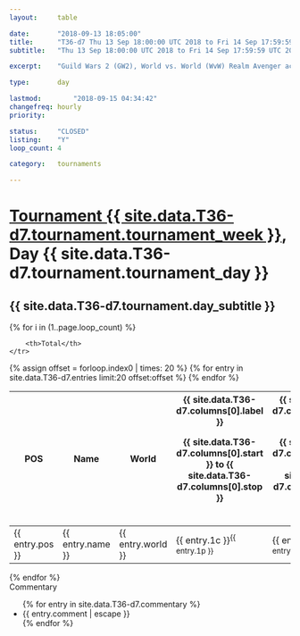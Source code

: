 ```yaml
---
layout: 	table

date: 		"2018-09-13 18:05:00"
title: 		"T36-d7 Thu 13 Sep 18:00:00 UTC 2018 to Fri 14 Sep 17:59:59 UTC 2018"
subtitle: 	"Thu 13 Sep 18:00:00 UTC 2018 to Fri 14 Sep 17:59:59 UTC 2018"

excerpt:    "Guild Wars 2 (GW2), World vs. World (WvW) Realm Avenger achivement Tournament. \"Every Kill Counts\""

type:       day

lastmod: 		"2018-09-15 04:34:42"
changefreq: hourly
priority:   

status:     "CLOSED"
listing:    "Y"
loop_count: 4

category: 	tournaments

---
```

<div class="table_header">
    <h1><a href="{{ site.data.T36-d7.tournament.week_url }}">Tournament {{ site.data.T36-d7.tournament.tournament_week }}</a>, Day {{ site.data.T36-d7.tournament.tournament_day }}</h1>
    <h2>{{ site.data.T36-d7.tournament.day_subtitle }}</h2> 
</div>

{% for i in (1..page.loop_count) %}
<br>
<table class="day_table">
  <colgroup>
    <col style="width:18px">
    <col style="width:55px">
    <col style="width:55px">
    <col style="width:12px">
    <col style="width:12px">
    <col style="width:12px">
    <col style="width:12px">
    <col style="width:12px">
    <col style="width:12px">
    <col style="width:12px">
    <col style="width:12px">
    <col style="width:12px">
    <col style="width:12px">
    <col style="width:12px">
    <col style="width:12px">
    <col style="width:12px">
    <col style="width:12px">
    <col style="width:12px">
    <col style="width:12px">
    <col style="width:12px">
    <col style="width:12px">
    <col style="width:12px">
    <col style="width:12px">
    <col style="width:12px">
    <col style="width:12px">
    <col style="width:12px">
    <col style="width:12px">
    <col style="width:18px">
  </colgroup>  
  <thead>
    <tr>
        <th>POS</th>
        <th class="AlignLeft">Name</th>
        <th class="AlignLeft">World</th>

<th><div class="label">{{ site.data.T36-d7.columns[0].label }}<p class="onhover">{{ site.data.T36-d7.columns[0].start }} to {{ site.data.T36-d7.columns[0].stop }}</p></div>​</th>
<th><div class="label">{{ site.data.T36-d7.columns[1].label }}<p class="onhover">{{ site.data.T36-d7.columns[1].start }} to {{ site.data.T36-d7.columns[1].stop }}</p></div>​</th>
<th><div class="label">{{ site.data.T36-d7.columns[2].label }}<p class="onhover">{{ site.data.T36-d7.columns[2].start }} to {{ site.data.T36-d7.columns[2].stop }}</p></div>​</th>
<th><div class="label">{{ site.data.T36-d7.columns[3].label }}<p class="onhover">{{ site.data.T36-d7.columns[3].start }} to {{ site.data.T36-d7.columns[3].stop }}</p></div>​</th>
<th><div class="label">{{ site.data.T36-d7.columns[4].label }}<p class="onhover">{{ site.data.T36-d7.columns[4].start }} to {{ site.data.T36-d7.columns[4].stop }}</p></div>​</th>
<th><div class="label">{{ site.data.T36-d7.columns[5].label }}<p class="onhover">{{ site.data.T36-d7.columns[5].start }} to {{ site.data.T36-d7.columns[5].stop }}</p></div>​</th>
<th><div class="label">{{ site.data.T36-d7.columns[6].label }}<p class="onhover">{{ site.data.T36-d7.columns[6].start }} to {{ site.data.T36-d7.columns[6].stop }}</p></div>​</th>
<th><div class="label">{{ site.data.T36-d7.columns[7].label }}<p class="onhover">{{ site.data.T36-d7.columns[7].start }} to {{ site.data.T36-d7.columns[7].stop }}</p></div>​</th>
<th><div class="label">{{ site.data.T36-d7.columns[8].label }}<p class="onhover">{{ site.data.T36-d7.columns[8].start }} to {{ site.data.T36-d7.columns[8].stop }}</p></div>​</th>
<th><div class="label">{{ site.data.T36-d7.columns[9].label }}<p class="onhover">{{ site.data.T36-d7.columns[9].start }} to {{ site.data.T36-d7.columns[9].stop }}</p></div>​</th>
<th><div class="label">{{ site.data.T36-d7.columns[10].label }}<p class="onhover">{{ site.data.T36-d7.columns[10].start }} to {{ site.data.T36-d7.columns[10].stop }}</p></div>​</th>

<th><div class="label">{{ site.data.T36-d7.columns[11].label }}<p class="onhover">{{ site.data.T36-d7.columns[11].start }} to {{ site.data.T36-d7.columns[11].stop }}</p></div>​</th>
<th><div class="label">{{ site.data.T36-d7.columns[12].label }}<p class="onhover">{{ site.data.T36-d7.columns[12].start }} to {{ site.data.T36-d7.columns[12].stop }}</p></div>​</th>
<th><div class="label">{{ site.data.T36-d7.columns[13].label }}<p class="onhover">{{ site.data.T36-d7.columns[13].start }} to {{ site.data.T36-d7.columns[13].stop }}</p></div>​</th>
<th><div class="label">{{ site.data.T36-d7.columns[14].label }}<p class="onhover">{{ site.data.T36-d7.columns[14].start }} to {{ site.data.T36-d7.columns[14].stop }}</p></div>​</th>
<th><div class="label">{{ site.data.T36-d7.columns[15].label }}<p class="onhover">{{ site.data.T36-d7.columns[15].start }} to {{ site.data.T36-d7.columns[15].stop }}</p></div>​</th>
<th><div class="label">{{ site.data.T36-d7.columns[16].label }}<p class="onhover">{{ site.data.T36-d7.columns[16].start }} to {{ site.data.T36-d7.columns[16].stop }}</p></div>​</th>
<th><div class="label">{{ site.data.T36-d7.columns[17].label }}<p class="onhover">{{ site.data.T36-d7.columns[17].start }} to {{ site.data.T36-d7.columns[17].stop }}</p></div>​</th>
<th><div class="label">{{ site.data.T36-d7.columns[18].label }}<p class="onhover">{{ site.data.T36-d7.columns[18].start }} to {{ site.data.T36-d7.columns[18].stop }}</p></div>​</th>
<th><div class="label">{{ site.data.T36-d7.columns[19].label }}<p class="onhover">{{ site.data.T36-d7.columns[19].start }} to {{ site.data.T36-d7.columns[19].stop }}</p></div>​</th>
<th><div class="label">{{ site.data.T36-d7.columns[20].label }}<p class="onhover">{{ site.data.T36-d7.columns[20].start }} to {{ site.data.T36-d7.columns[20].stop }}</p></div>​</th>

<th><div class="label">{{ site.data.T36-d7.columns[21].label }}<p class="onhover">{{ site.data.T36-d7.columns[21].start }} to {{ site.data.T36-d7.columns[21].stop }}</p></div>​</th>
<th><div class="label">{{ site.data.T36-d7.columns[22].label }}<p class="onhover">{{ site.data.T36-d7.columns[22].start }} to {{ site.data.T36-d7.columns[22].stop }}</p></div>​</th>
<th><div class="label">{{ site.data.T36-d7.columns[23].label }}<p class="onhover">{{ site.data.T36-d7.columns[23].start }} to {{ site.data.T36-d7.columns[23].stop }}</p></div>​</th>

        <th>Total</th>
    </tr>
  </thead>
  {% assign offset = forloop.index0 | times: 20 %}
<tbody>
{% for entry in site.data.T36-d7.entries limit:20 offset:offset %}
  <tr>
    <td class="pl{{ entry.pos }}">{{ entry.pos }}</td>
    <td class="AlignLeft">{{ entry.name }}</td>
    <td class="AlignLeft">{{ entry.world }}</td>
    <td class="pl{{ entry.1p }}">{{ entry.1c }}<sup>{{ entry.1p }}</sup></td>
    <td class="pl{{ entry.2p }}">{{ entry.2c }}<sup>{{ entry.2p }}</sup></td>
    <td class="pl{{ entry.3p }}">{{ entry.3c }}<sup>{{ entry.3p }}</sup></td>
    <td class="pl{{ entry.4p }}">{{ entry.4c }}<sup>{{ entry.4p }}</sup></td>
    <td class="pl{{ entry.5p }}">{{ entry.5c }}<sup>{{ entry.5p }}</sup></td>
    <td class="pl{{ entry.6p }}">{{ entry.6c }}<sup>{{ entry.6p }}</sup></td>
    <td class="pl{{ entry.7p }}">{{ entry.7c }}<sup>{{ entry.7p }}</sup></td>
    <td class="pl{{ entry.8p }}">{{ entry.8c }}<sup>{{ entry.8p }}</sup></td>
    <td class="pl{{ entry.9p }}">{{ entry.9c }}<sup>{{ entry.9p }}</sup></td>
    <td class="pl{{ entry.10p }}">{{ entry.10c }}<sup>{{ entry.10p }}</sup></td>
    <td class="pl{{ entry.11p }}">{{ entry.11c }}<sup>{{ entry.11p }}</sup></td>
    <td class="pl{{ entry.12p }}">{{ entry.12c }}<sup>{{ entry.12p }}</sup></td>
    <td class="pl{{ entry.13p }}">{{ entry.13c }}<sup>{{ entry.13p }}</sup></td>
    <td class="pl{{ entry.14p }}">{{ entry.14c }}<sup>{{ entry.14p }}</sup></td>
    <td class="pl{{ entry.15p }}">{{ entry.15c }}<sup>{{ entry.15p }}</sup></td>
    <td class="pl{{ entry.16p }}">{{ entry.16c }}<sup>{{ entry.16p }}</sup></td>
    <td class="pl{{ entry.17p }}">{{ entry.17c }}<sup>{{ entry.17p }}</sup></td>
    <td class="pl{{ entry.18p }}">{{ entry.18c }}<sup>{{ entry.18p }}</sup></td>
    <td class="pl{{ entry.19p }}">{{ entry.19c }}<sup>{{ entry.19p }}</sup></td>
    <td class="pl{{ entry.20p }}">{{ entry.20c }}<sup>{{ entry.20p }}</sup></td>
    <td class="pl{{ entry.21p }}">{{ entry.21c }}<sup>{{ entry.21p }}</sup></td>
    <td class="pl{{ entry.22p }}">{{ entry.22c }}<sup>{{ entry.22p }}</sup></td>
    <td class="pl{{ entry.23p }}">{{ entry.23c }}<sup>{{ entry.23p }}</sup></td>
    <td class="pl{{ entry.24p }}">{{ entry.24c }}<sup>{{ entry.24p }}</sup></td>
    <td>{{ entry.total }}</td>
  </tr>
{% endfor %}  
</tbody>
</table>
<div class="leaderboard"></div>
{% endfor %}

<div class="commentary">
  <span class="commentary_title">Commentary</span>
  <ul>
    {% for entry in site.data.T36-d7.commentary %}
    <li class="commentary_list">{{ entry.comment | escape }}</li>
    {% endfor %}
  </ul>
</div>



